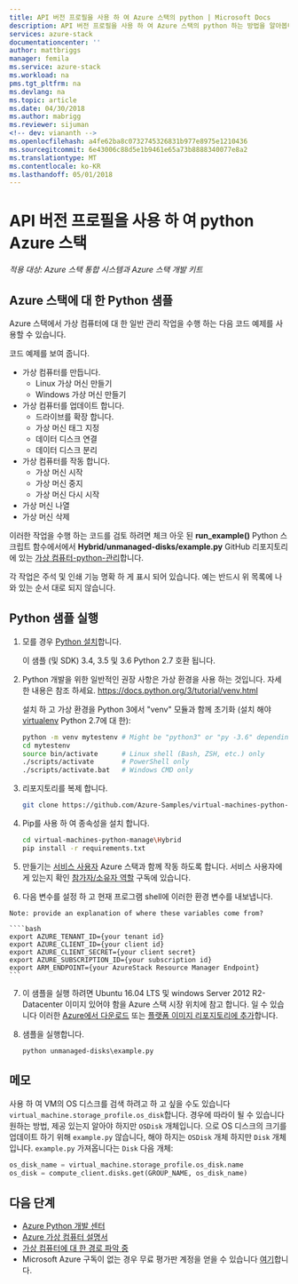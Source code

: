 ```yaml
---
title: API 버전 프로필을 사용 하 여 Azure 스택의 python | Microsoft Docs
description: API 버전 프로필을 사용 하 여 Azure 스택의 python 하는 방법을 알아봅니다.
services: azure-stack
documentationcenter: ''
author: mattbriggs
manager: femila
ms.service: azure-stack
ms.workload: na
pms.tgt_pltfrm: na
ms.devlang: na
ms.topic: article
ms.date: 04/30/2018
ms.author: mabrigg
ms.reviewer: sijuman
<!-- dev: viananth -->
ms.openlocfilehash: a4fe62ba8c0732745326831b977e8975e1210436
ms.sourcegitcommit: 6e43006c88d5e1b9461e65a73b8888340077e8a2
ms.translationtype: MT
ms.contentlocale: ko-KR
ms.lasthandoff: 05/01/2018
---
```

# <a name="use-api-version-profiles-with-python-in-azure-stack"></a>API 버전 프로필을 사용 하 여 python Azure 스택

*적용 대상: Azure 스택 통합 시스템과 Azure 스택 개발 키트*

## <a name="python-samples-for-azure-stack"></a>Azure 스택에 대 한 Python 샘플 

Azure 스택에서 가상 컴퓨터에 대 한 일반 관리 작업을 수행 하는 다음 코드 예제를 사용할 수 있습니다.

코드 예제를 보여 줍니다.

- 가상 컴퓨터를 만듭니다.
    - Linux 가상 머신 만들기
    - Windows 가상 머신 만들기
- 가상 컴퓨터를 업데이트 합니다.
    - 드라이브를 확장 합니다.
    - 가상 머신 태그 지정
    - 데이터 디스크 연결
    - 데이터 디스크 분리
- 가상 컴퓨터를 작동 합니다.
    - 가상 머신 시작
    - 가상 머신 중지
    - 가상 머신 다시 시작
- 가상 머신 나열
- 가상 머신 삭제

이러한 작업을 수행 하는 코드를 검토 하려면 체크 아웃 된 **run_example()** Python 스크립트 함수에서에서 **Hybrid/unmanaged-disks/example.py** GitHub 리포지토리에 있는 [ 가상 컴퓨터-python-관리](https://github.com/viananth/virtual-machines-python-manage/tree/8643ed4bec62aae6fdb81518f68d835452872f88)합니다.

각 작업은 주석 및 인쇄 기능 명확 하 게 표시 되어 있습니다.
예는 반드시 위 목록에 나와 있는 순서 대로 되지 않습니다.


## <a name="run-the-python-sample"></a>Python 샘플 실행

1.  모를 경우 [Python 설치](https://www.python.org/downloads/)합니다.

    이 샘플 (및 SDK) 3.4, 3.5 및 3.6 Python 2.7 호환 됩니다.

2.  Python 개발을 위한 일반적인 권장 사항은 가상 환경을 사용 하는 것입니다. 
    자세한 내용은 참조 하세요. https://docs.python.org/3/tutorial/venv.html
    
    설치 하 고 가상 환경을 Python 3에서 "venv" 모듈과 함께 초기화 (설치 해야 [virtualenv](https://pypi.python.org/pypi/virtualenv) Python 2.7에 대 한):

    ````bash
    python -m venv mytestenv # Might be "python3" or "py -3.6" depending on your Python installation
    cd mytestenv
    source bin/activate      # Linux shell (Bash, ZSH, etc.) only
    ./scripts/activate       # PowerShell only
    ./scripts/activate.bat   # Windows CMD only
    ````

3.  리포지토리를 복제 합니다.

    ````bash
    git clone https://github.com/Azure-Samples/virtual-machines-python-manage.git
    ````

4.  Pip를 사용 하 여 종속성을 설치 합니다.

    ````bash
    cd virtual-machines-python-manage\Hybrid
    pip install -r requirements.txt
    ````

5.  만들기는 [서비스 사용자](https://docs.microsoft.com/en-us/azure/azure-stack/azure-stack-create-service-principals) Azure 스택과 함께 작동 하도록 합니다. 서비스 사용자에 게 있는지 확인 [참가자/소유자 역할](https://docs.microsoft.com/en-us/azure/azure-stack/azure-stack-create-service-principals#assign-role-to-service-principal) 구독에 있습니다.

6.  다음 변수를 설정 하 고 현재 프로그램 shell에 이러한 환경 변수를 내보냅니다. 

`Note: provide an explanation of where these variables come from?`

    ````bash
    export AZURE_TENANT_ID={your tenant id}
    export AZURE_CLIENT_ID={your client id}
    export AZURE_CLIENT_SECRET={your client secret}
    export AZURE_SUBSCRIPTION_ID={your subscription id}
    export ARM_ENDPOINT={your AzureStack Resource Manager Endpoint}
    ```

7.  이 샘플을 실행 하려면 Ubuntu 16.04 LTS 및 windows Server 2012 R2-Datacenter 이미지 있어야 함을 Azure 스택 시장 위치에 참고 합니다. 일 수 있습니다 이러한 [Azure에서 다운로드](https://docs.microsoft.com/en-us/azure/azure-stack/azure-stack-download-azure-marketplace-item) 또는 [플랫폼 이미지 리포지토리에 추가](https://docs.microsoft.com/en-us/azure/azure-stack/azure-stack-add-vm-image)합니다.


8. 샘플을 실행합니다.

    ```
    python unmanaged-disks\example.py
    ```

## <a name="notes"></a>메모

사용 하 여 VM의 OS 디스크를 검색 하려고 하 고 싶을 수도 있습니다 `virtual_machine.storage_profile.os_disk`합니다.
경우에 따라이 될 수 있습니다 원하는 방법, 제공 있는지 알아야 하지만 `OSDisk` 개체입니다.
으로 OS 디스크의 크기를 업데이트 하기 위해 `example.py` 않습니다, 해야 하지는 `OSDisk` 개체 하지만 `Disk` 개체입니다.
`example.py` 가져옵니다는 `Disk` 다음 개체:

```python
os_disk_name = virtual_machine.storage_profile.os_disk.name
os_disk = compute_client.disks.get(GROUP_NAME, os_disk_name)
```

## <a name="next-steps"></a>다음 단계

- [Azure Python 개발 센터](https://azure.microsoft.com/develop/python/)
- [Azure 가상 컴퓨터 설명서](https://azure.microsoft.com/services/virtual-machines/)
- [가상 컴퓨터에 대 한 경로 파악 중](https://azure.microsoft.com/documentation/learning-paths/virtual-machines/)
- Microsoft Azure 구독이 없는 경우 무료 평가판 계정을 얻을 수 있습니다 [여기](http://go.microsoft.com/fwlink/?LinkId=330212)합니다.
